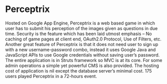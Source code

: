 Perceptrix
==========

Hosted on Google App Engine, Perceptrix is a web based game in which user has to submit his perception of the images given as questions in due time. Security is the feature which has been laid utmost emphasis – No caching of game pages at client end, OAuth2.0 Protocol, Use of Filters, etc. Another great feature of Perceptrix is that it does not need user to sign up with a new username-password combo, instead it uses Google Java and JavaScript APIs to use Google credentials without saving user’s password. The entire application is in Struts framework so MVC is at its core. For some admin operations a simple yet powerful CMS is also provided. The hosting cost of application is nil except the database server’s minimal cost. 175 users played Perceptrix in a 72-hours event.
